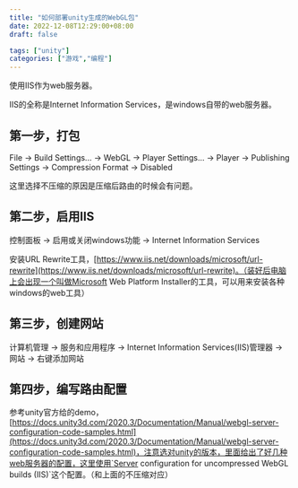 ```yaml
---
title: "如何部署unity生成的WebGL包"
date: 2022-12-08T12:29:00+08:00
draft: false

tags: ["unity"]
categories: ["游戏","编程"]
---
```


使用IIS作为web服务器。

IIS的全称是Internet Information Services，是windows自带的web服务器。

## 第一步，打包

File -> Build Settings... -> WebGL -> Player Settings... -> Player -> Publishing Settings -> Compression Format -> Disabled

这里选择不压缩的原因是压缩后路由的时候会有问题。

## 第二步，启用IIS

控制面板 -> 启用或关闭windows功能 -> Internet Information Services

安装URL Rewrite工具，[https://www.iis.net/downloads/microsoft/url-rewrite](https://www.iis.net/downloads/microsoft/url-rewrite)。（装好后电脑上会出现一个叫做Microsoft Web Platform Installer的工具，可以用来安装各种windows的web工具）

## 第三步，创建网站

计算机管理 -> 服务和应用程序 -> Internet Information Services(IIS)管理器 -> 网站 -> 右键添加网站

## 第四步，编写路由配置

参考unity官方给的demo，[https://docs.unity3d.com/2020.3/Documentation/Manual/webgl-server-configuration-code-samples.html](https://docs.unity3d.com/2020.3/Documentation/Manual/webgl-server-configuration-code-samples.html)，注意选对unity的版本，里面给出了好几种web服务器的配置，这里使用`Server configuration for uncompressed WebGL builds (IIS)`这个配置。（和上面的不压缩对应）